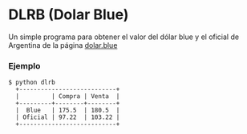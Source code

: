 # DLRB (Dolar Blue)
Un simple programa para obtener el valor del dólar blue y el oficial de Argentina de la página [dolar.blue](https://www.dolar.blue)

### Ejemplo
```
$ python dlrb
  +---------------------------+
  |         | Compra | Venta  |
  +---------+--------+--------+
  |  Blue   | 175.5  | 180.5  |
  | Oficial | 97.22  | 103.22 |
  +---------------------------+

```
